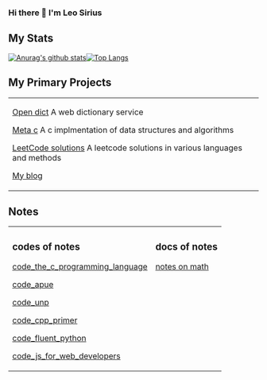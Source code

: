 ### Hi there 👋 I'm Leo Sirius


## My Stats

[![Anurag's github stats](https://github-readme-stats.vercel.app/api?username=LeoSirius&count_private=true&show_icons=true)](https://github.com/anuraghazra/github-readme-stats)[![Top Langs](https://github-readme-stats.vercel.app/api/top-langs/?username=LeoSirius&count_private=true&show_icons=true&layout=compact)](https://github.com/anuraghazra/github-readme-stats)


## My Primary Projects

<table>

<tr><td valign="top">

[Open dict](https://github.com/LeoSirius/open_dict) A web dictionary service

[Meta c](https://github.com/LeoSirius/meta_c) A c implmentation of data structures and algorithms

[LeetCode solutions](https://github.com/LeoSirius/leetcode_solutions) A leetcode solutions in various languages and methods

[My blog](https://leosirius.github.io/blog/)

</td></tr>

</table>

## Notes

<table>
<tr>
<td valign="top">

### codes of notes

[code_the_c_programming_language](https://github.com/LeoSirius/code_the_c_programming_language)

[code_apue](https://github.com/LeoSirius/code_apue)

[code_unp](https://github.com/LeoSirius/code_unp)

[code_cpp_primer](https://github.com/LeoSirius/code_cpp_primer)

[code_fluent_python](https://github.com/LeoSirius/code_fluent_python)

[code_js_for_web_developers](https://github.com/LeoSirius/code_js_for_web_developers)

</td>

<td valign="top">

### docs of notes

[notes on math](https://github.com/LeoSirius/notes_on_mathematics)

</td>


</tr>
</table>
